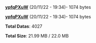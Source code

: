 [**ypfqPXuW**](/data/ypfqPXuW.txt) (20/11/22 - 19:34)- 1074 bytes

[**ypfqPXuW**](/data/ypfqPXuW.txt) (20/11/22 - 19:34)- 1074 bytes

**Total Datas**: 4027

**Total Size**: 21.99 MB / 22.0 MB